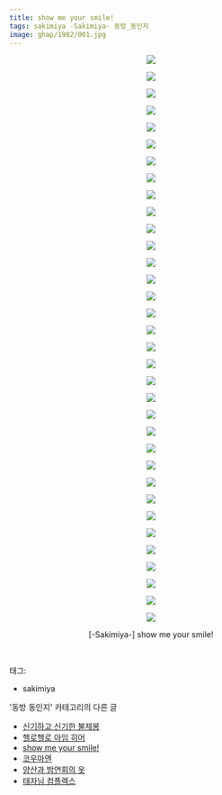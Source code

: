 ```yaml
---
title: show me your smile!
tags: sakimiya -Sakimiya- 동방_동인지
image: ghap/1982/001.jpg
---
```

<div class="article">
<p style="text-align: center; clear: none; float: none;"><img src="{{ site.nasurl }}/ghap/1982/001.jpg"/></p>
<p style="text-align: center; clear: none; float: none;"><img src="{{ site.nasurl }}/ghap/1982/002.jpg"/></p>
<p style="text-align: center; clear: none; float: none;"><img src="{{ site.nasurl }}/ghap/1982/003.jpg"/></p>
<p style="text-align: center; clear: none; float: none;"><img src="{{ site.nasurl }}/ghap/1982/004.jpg"/></p>
<p style="text-align: center; clear: none; float: none;"><img src="{{ site.nasurl }}/ghap/1982/005.jpg"/></p>
<p style="text-align: center; clear: none; float: none;"><img src="{{ site.nasurl }}/ghap/1982/006.jpg"/></p>
<p style="text-align: center; clear: none; float: none;"><img src="{{ site.nasurl }}/ghap/1982/007.jpg"/></p>
<p style="text-align: center; clear: none; float: none;"><img src="{{ site.nasurl }}/ghap/1982/008.jpg"/></p>
<p style="text-align: center; clear: none; float: none;"><img src="{{ site.nasurl }}/ghap/1982/009.jpg"/></p>
<p style="text-align: center; clear: none; float: none;"><img src="{{ site.nasurl }}/ghap/1982/010.jpg"/></p>
<p style="text-align: center; clear: none; float: none;"><img src="{{ site.nasurl }}/ghap/1982/011.jpg"/></p>
<p style="text-align: center; clear: none; float: none;"><img src="{{ site.nasurl }}/ghap/1982/012.jpg"/></p>
<p style="text-align: center; clear: none; float: none;"><img src="{{ site.nasurl }}/ghap/1982/013.jpg"/></p>
<p style="text-align: center; clear: none; float: none;"><img src="{{ site.nasurl }}/ghap/1982/014.jpg"/></p>
<p style="text-align: center; clear: none; float: none;"><img src="{{ site.nasurl }}/ghap/1982/015.jpg"/></p>
<p style="text-align: center; clear: none; float: none;"><img src="{{ site.nasurl }}/ghap/1982/016.jpg"/></p>
<p style="text-align: center; clear: none; float: none;"><img src="{{ site.nasurl }}/ghap/1982/017.jpg"/></p>
<p style="text-align: center; clear: none; float: none;"><img src="{{ site.nasurl }}/ghap/1982/018.jpg"/></p>
<p style="text-align: center; clear: none; float: none;"><img src="{{ site.nasurl }}/ghap/1982/019.jpg"/></p>
<p style="text-align: center; clear: none; float: none;"><img src="{{ site.nasurl }}/ghap/1982/020.jpg"/></p>
<p style="text-align: center; clear: none; float: none;"><img src="{{ site.nasurl }}/ghap/1982/021.jpg"/></p>
<p style="text-align: center; clear: none; float: none;"><img src="{{ site.nasurl }}/ghap/1982/022.jpg"/></p>
<p style="text-align: center; clear: none; float: none;"><img src="{{ site.nasurl }}/ghap/1982/023.jpg"/></p>
<p style="text-align: center; clear: none; float: none;"><img src="{{ site.nasurl }}/ghap/1982/024.jpg"/></p>
<p style="text-align: center; clear: none; float: none;"><img src="{{ site.nasurl }}/ghap/1982/025.jpg"/></p>
<p style="text-align: center; clear: none; float: none;"><img src="{{ site.nasurl }}/ghap/1982/026.jpg"/></p>
<p style="text-align: center; clear: none; float: none;"><img src="{{ site.nasurl }}/ghap/1982/027.jpg"/></p>
<p style="text-align: center; clear: none; float: none;"><img src="{{ site.nasurl }}/ghap/1982/028.jpg"/></p>
<p style="text-align: center; clear: none; float: none;"><img src="{{ site.nasurl }}/ghap/1982/029.jpg"/></p>
<p style="text-align: center; clear: none; float: none;"><img src="{{ site.nasurl }}/ghap/1982/030.jpg"/></p>
<p style="text-align: center; clear: none; float: none;"><img src="{{ site.nasurl }}/ghap/1982/031.jpg"/></p>
<p style="text-align: center; clear: none; float: none;"><img src="{{ site.nasurl }}/ghap/1982/032.jpg"/></p>
<p style="text-align: center; clear: none; float: none;"><img src="{{ site.nasurl }}/ghap/1982/033.jpg"/></p>
<p style="text-align: center; clear: none; float: none;"><img src="{{ site.nasurl }}/ghap/1982/034.jpg"/></p>
<p style="text-align: center; clear: none; float: none;">[-Sakimiya-] show me your smile!</p>
<p><br/></p>
</div><div class="tagTrail">
<p>태그: </p>
<ul>
<li>sakimiya</li>
</ul>
</div><div class="another">
<p>'동방 동인지' 카테고리의 다른 글</p>
<ul>
<li><a href="/2016-09-04-ghap_1985">신기하고 신기한 불제봉</a></li>
<li><a href="/2016-09-04-ghap_1983">헬로헬로 아임 히어</a></li>
<li><a href="/2016-09-03-ghap_1982">show me your smile!</a></li>
<li><a href="/2016-09-03-ghap_1981">코우마엔</a></li>
<li><a href="/2016-09-03-ghap_1980">양산과 밤연회의 옷</a></li>
<li><a href="/2016-09-03-ghap_1978">태자님 컴플렉스</a></li>
</ul>
</div><div class="cb_module cb_fluid">
<div class="cb_wrt cb_profile">
</div><!-- commentList close -->
</div>